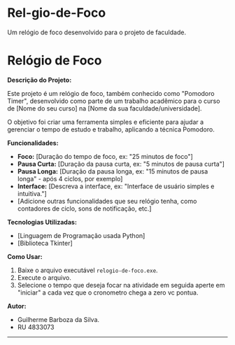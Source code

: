 # Rel-gio-de-Foco
Um relógio de foco desenvolvido para o projeto de faculdade.

# Relógio de Foco

**Descrição do Projeto:**

Este projeto é um relógio de foco, também conhecido como "Pomodoro Timer", desenvolvido como parte de um trabalho acadêmico para o curso de [Nome do seu curso] na [Nome da sua faculdade/universidade].

O objetivo foi criar uma ferramenta simples e eficiente para ajudar a gerenciar o tempo de estudo e trabalho, aplicando a técnica Pomodoro.

**Funcionalidades:**

* **Foco:** [Duração do tempo de foco, ex: "25 minutos de foco"]
* **Pausa Curta:** [Duração da pausa curta, ex: "5 minutos de pausa curta"]
* **Pausa Longa:** [Duração da pausa longa, ex: "15 minutos de pausa longa" - após 4 ciclos, por exemplo]
* **Interface:** [Descreva a interface, ex: "Interface de usuário simples e intuitiva."]
* [Adicione outras funcionalidades que seu relógio tenha, como contadores de ciclo, sons de notificação, etc.]

**Tecnologias Utilizadas:**

* [Linguagem de Programação usada Python]
* [Biblioteca Tkinter]

**Como Usar:**

1.  Baixe o arquivo executável `relogio-de-foco.exe`.
2.  Execute o arquivo.
3.  Selecione o tempo que deseja focar na atividade em seguida aperte em "iniciar" a cada vez que o cronometro chega a zero vc pontua.

**Autor:**

* Guilherme Barboza da Silva.
* RU 4833073

---
